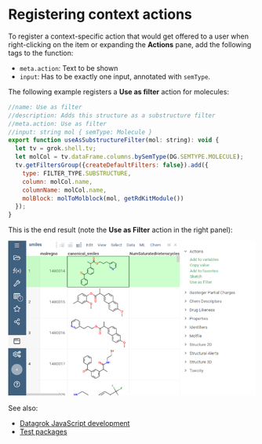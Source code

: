 <!-- TITLE: Context actions -->

# Registering context actions

To register a context-specific action that would get offered to a user when right-clicking
on the item or expanding the **Actions** pane, add the following tags to the function:

* `meta.action`: Text to be shown
* `input`: Has to be exactly one input, annotated with `semType`. 

The following example registers a **Use as filter** action for molecules:

```js
//name: Use as filter
//description: Adds this structure as a substructure filter
//meta.action: Use as filter
//input: string mol { semType: Molecule }
export function useAsSubstructureFilter(mol: string): void {
  let tv = grok.shell.tv;
  let molCol = tv.dataFrame.columns.bySemType(DG.SEMTYPE.MOLECULE);
  tv.getFiltersGroup({createDefaultFilters: false}).add({
    type: FILTER_TYPE.SUBSTRUCTURE,
    column: molCol.name,
    columnName: molCol.name,
    molBlock: molToMolblock(mol, getRdKitModule())
  });
}
```

This is the end result (note the **Use as Filter** action in the right panel):

![](context-actions.png)

See also:

* [Datagrok JavaScript development](../develop.md)
* [Test packages](test-packages.md)
